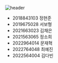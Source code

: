 
![header](https://capsule-render.vercel.app/api?type=Venom&color=0:FF66B2,100:8A2BE2=&fontColor=d6ace6&animation=twinkling&height=300&section=header&text=team%20project&fontSize=90&stroke=ffffff)
<ul>
  <li> 2018843103 정현준 </li>
  <li> 2019675028 서보형 </li>
  <li> 2021663023 김채은 </li>
  <li> 2021563065 정소희 </li>
  <li> 2022964014 문재혁 </li>
  <li> 2022764048 최예진 </li>
  <li> 2022564004 김다빈 </li>
</ul>
